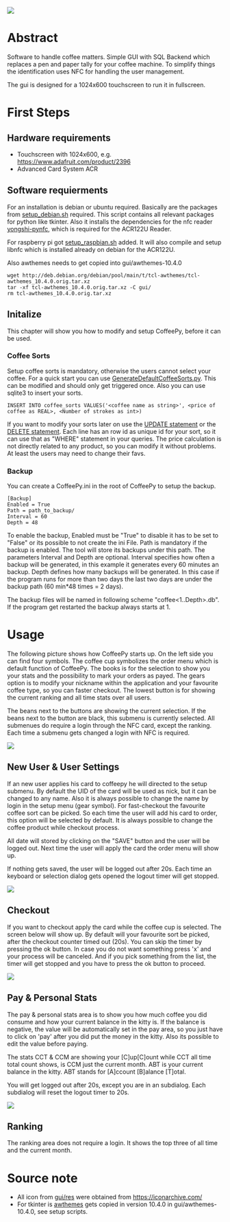 ![](doc/pictures/coffeepy.png)

# Abstract

Software to handle coffee matters. Simple GUI with SQL Backend which replaces a pen and paper tally for your coffee machine. To simplify things the identification uses NFC for handling the user management.

The gui is designed for a 1024x600 touchscreen to run it in fullscreen.

# First Steps

## Hardware requirements

- Touchscreen with 1024x600, e.g. https://www.adafruit.com/product/2396
- Advanced Card System ACR

## Software requierments

For an installation is debian or ubuntu required. Basically are the packages from [setup_debian.sh](setup_debian.sh) required. This script contains all relevant packages for python like tkinter. Also it installs the dependencies for the nfc reader [yongshi-pynfc](https://pypi.org/project/yongshi-pynfc/), which is required for the ACR122U Reader.

For raspberry pi got [setup_raspbian.sh](setup_raspbian.sh) added. It will also compile and setup libnfc which is installed already on debian for the ACR122U.

Also awthemes needs to get copied into gui/awthemes-10.4.0

```
wget http://deb.debian.org/debian/pool/main/t/tcl-awthemes/tcl-awthemes_10.4.0.orig.tar.xz
tar -xf tcl-awthemes_10.4.0.orig.tar.xz -C gui/
rm tcl-awthemes_10.4.0.orig.tar.xz
```

## Initalize

This chapter will show you how to modify and setup CoffeePy, before it can be used.

### Coffee Sorts

Setup coffee sorts is mandatory, otherwise the users cannot select your coffee. For a quick start you can use [GenerateDefaultCoffeeSorts.py](GenerateDefaultCoffeeSorts.py). This can be modified and should only get triggered once. Also you can use sqlite3 to insert your sorts.

```
INSERT INTO coffee_sorts VALUES('<coffee name as string>', <price of coffee as REAL>, <Number of strokes as int>)
```

If you want to modify your sorts later on use the [UPDATE statement](https://www.sqlite.org/lang_update.html) or the [DELETE statement](https://www.sqlite.org/lang_delete.html). Each line has an row id as unique id for your sort, so it can use that as "WHERE" statement in your queries. The price calculation is not directly related to any product, so you can modify it without problems. At least the users may need to change their favs. 


### Backup

You can create a CoffeePy.ini in the root of CoffeePy to setup the backup.

```
[Backup]
Enabled = True
Path = path_to_backup/
Interval = 60
Depth = 48
```

To enable the backup, Enabled must be "True" to disable it has to be set to "False" or its possible to not create the ini File. Path is mandatory if the backup is enabled. The tool will store its backups under this path. 
The parameters Interval and Depth are optional. Interval specifies how often a backup will be generated, in this example it generates every 60 minutes an backup. Depth defines how many backups will be generated. In this case if the program runs for more than two days the last two days are under the backup path (60 min*48 times = 2 days).

The backup files will be named in following scheme "coffee<1..Depth>.db". If the program get restarted the backup always starts at 1.

# Usage

The following picture shows how CoffeePy starts up. On the left side you can find four symbols. The coffee cup symbolizes the order menu which is default function of CoffeePy. The books is for the selection to show you your stats and the possibility to mark your orders as payed.
The gears option is to modify your nickname within the application and your favourite coffee type, so you can faster checkout.
The lowest button is for showing the current ranking and all time stats over all users.

The beans next to the buttons are showing the current selection. If the beans next to the button are black, this submenu is currently selected. All submenues do require a login through the NFC card, except the ranking. Each time a submenu gets changed a login with NFC is required. 

![](doc/pictures/screen_applycard_order.png)

## New User & User Settings
If an new user applies his card to coffeepy he will directed to the setup submenu. By default the UID of the card will be used as nick, but it can be changed to any name. Also it is always possible to change the name by login in the setup menu (gear symbol).
For fast-checkout the favourite coffee sort can be picked. So each time the user will add his card to order, this option will be selected by default. It is always possible to change the coffee product while checkout process.

All date will stored by clicking on the "SAVE" button and the user will be logged out. Next time the user will apply the card the order menu will show up.

If nothing gets saved, the user will be logged out after 20s. Each time an keyboard or selection dialog gets opened the logout timer will get stopped.

![](doc/pictures/screen_settings.png)

## Checkout

If you want to checkout apply the card while the coffee cup is selected. The screen below will show up. By default will your favourite sort be picked, after the checkout counter timed out (20s). You can skip the timer by pressing the ok button.
In case you do not want something press 'x' and your process will be canceled. And if you pick something from the list, the timer will get stopped and you have to press the ok button to proceed. 

![](doc/pictures/screen_checkout.png)

## Pay & Personal Stats
The pay & personal stats area is to show you how much coffee you did consume and how your current balance in the kitty is. If the balance is negative, the value will be automatically set in the pay area, so you just have to click on 'pay' after you did put the money in the kitty.
Also its possible to edit the value before paying. 

The stats CCT & CCM are showing your [C]up[C]ount while CCT all time total count shows, is CCM just the current month. ABT is your current balance in the kitty. ABT stands for [A]ccount [B]alance [T]otal.

You will get logged out after 20s, except you are in an subdialog. Each subdialog will reset the logout timer to 20s.

![](doc/pictures/screen_pay_stats.png)

## Ranking
The ranking area does not require a login. It shows the top three of all time and the current month.

# Source note

- All icon from [gui/res](gui/res) were obtained from https://iconarchive.com/
- For tkinter is [awthemes](https://wiki.tcl-lang.org/page/awthemes) gets copied in version 10.4.0 in gui/awthemes-10.4.0, see setup scripts.